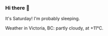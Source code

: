 ### Hi there :wave:

It's Saturday! I'm probably sleeping.

Weather in Victoria, BC: partly cloudy, at +11°C.
